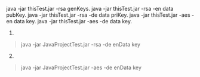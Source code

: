 

java -jar thisTest.jar -rsa genKeys.
java -jar thisTest.jar -rsa -en data pubKey.
java -jar thisTest.jar -rsa -de data priKey.
java -jar thisTest.jar -aes -en data key.
java -jar thisTest.jar -aes -de data key.


1.
> java -jar JavaProjectTest.jar -rsa -de enData key
2.
> java -jar JavaProjectTest.jar -aes -de enData key

